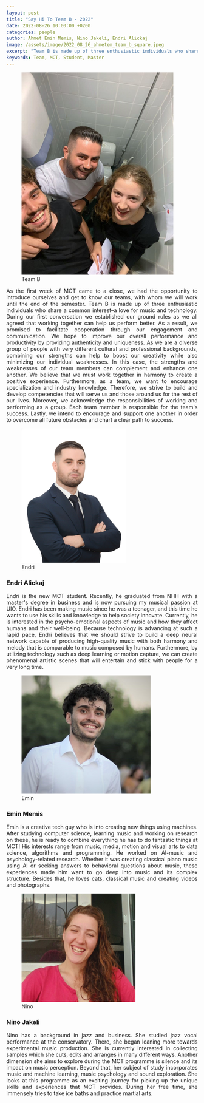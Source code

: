 ```yaml
---
layout: post
title: "Say Hi To Team B - 2022"
date: 2022-08-26 10:00:00 +0200
categories: people
author: Ahmet Emin Memis, Nino Jakeli, Endri Alickaj 
image: /assets/image/2022_08_26_ahmetem_team_b_square.jpeg
excerpt: "Team B is made up of three enthusiastic individuals who share a common interest–a love for music and technology."
keywords: Team, MCT, Student, Master
---
```


<figure style="float: none">
   <img src="/assets/image/2022_08_26_ahmetem_team_b.jpeg" alt="Alternate Text" title="Image Title" width=400 />
   <figcaption>Team B</figcaption>
</figure>

<p align="justify"> As the first week of MCT came to a close, we had the opportunity to introduce ourselves and get to know our teams, with whom we will work until the end of the semester. Team B is made up of three enthusiastic individuals who share a common interest–a love for music and technology. During our first conversation we established our ground rules as we all agreed that working together can help us perform better. As a result, we promised to facilitate cooperation through our engagement and communication. We hope to improve our overall performance and productivity by providing authenticity and uniqueness. As we are a diverse group of people with very different cultural and professional backgrounds, combining our strengths can help to boost our creativity while also minimizing our individual weaknesses. In this case, the strengths and weaknesses of our team members can complement and enhance one another. We believe that we must work together in harmony to create a positive experience. Furthermore, as a team, we want to encourage specialization and industry knowledge. Therefore, we strive to build and develop competencies that will serve us and those around us for the rest of our lives. Moreover, we acknowledge the responsibilities of working and performing as a group. Each team member is responsible for the team's success. Lastly, we intend to encourage and support one another in order to overcome all future obstacles and chart a clear path to success.</p>

<figure style="float: none">
   <img src="/assets/image/2022_08_26_ahmetem_team_b_endri.jpeg" alt="Alternate Text" title="Image Title" width=275 />
   <figcaption>Endri</figcaption>
</figure>

### Endri Alickaj

<p align="justify"> Endri is the new MCT student. Recently, he graduated from NHH with a master's degree in business and is now pursuing my musical passion at UIO. Endri has been making music since he was a teenager, and this time he wants to use his skills and knowledge to help society innovate. Currently, he is interested in the psycho-emotional aspects of music and how they affect humans and their well-being. Because technology is advancing at such a rapid pace, Endri believes that we should strive to build a deep neural network capable of producing high-quality music with both harmony and melody that is comparable to music composed by humans. Furthermore, by utilizing technology such as deep learning or motion capture, we can create phenomenal artistic scenes that will entertain and stick with people for a very long time.</p>

<figure style="float: none">
   <img src="/assets/image/2022_08_26_ahmetem_team_b_emin.jpg" alt="Alternate Text" title="Image Title" width=340 />
   <figcaption>Emin</figcaption>
</figure>

### Emin Memis

<p align="justify"> Emin is a creative tech guy who is into creating new things using machines. After studying computer science, learning music and working on research on these, he is ready to combine everything he has to do fantastic things at MCT! His interests range from music, media, motion and visual arts to data science, algorithms and programming. He worked on AI-music and psychology-related research. Whether it was creating classical piano music using AI or seeking answers to behavioral questions about music, these experiences made him want to go deep into music and its complex structure. Besides that, he loves cats, classical music and creating videos and photographs.</p>

<figure style="float: none">
   <img src="/assets/image/2022_08_26_ahmetem_team_b_nino.jpeg" alt="Alternate Text" title="Image Title" width=300 />
   <figcaption>Nino</figcaption>
</figure>

### Nino Jakeli

<p align="justify"> Nino has a background in jazz and business. She studied jazz vocal performance at the conservatory. There, she began leaning more towards experimental music production. She is currently interested in collecting samples which she cuts, edits and arranges in many different ways. Another dimension she aims to explore during the MCT programme is silence and its impact on music perception. Beyond that, her subject of study incorporates music and machine learning, music psychology and sound exploration. She looks at this programme as an exciting journey for picking up the unique skills and experiences that MCT provides. During her free time, she immensely tries to take ice baths and practice martial arts.</p>
